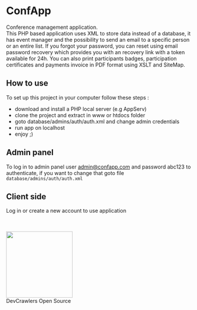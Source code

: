 # ConfApp
Conference management application.<br />
This PHP based application uses XML to store data instead of a database, it has event manager and the possibility to send an email to a specific person or an entire list. If you forgot your password, you can reset using email password recovery which provides you with an recovery link with a token available for 24h. You can also print participants badges, participation certificates and payments invoice in PDF format using XSLT and SiteMap.


## How to use
To set up this project in your computer follow these steps :
  - download and install a PHP local server (e.g AppServ)
  - clone the project and extract in www or htdocs folder
  - goto database/admins/auth/auth.xml and change admin credentials
  - run app on localhost
  - enjoy ;)

## Admin panel
To log in to admin panel user admin@confapp.com and password abc123
to authenticate, if you want to change that goto file <code>database/admins/auth/auth.xml</code>

## Client side
Log in or create a new account to use application

<br/>
<br/>
<img src="https://devcrawlers.com/img/logo.png" width="180"><br/>
DevCrawlers Open Source